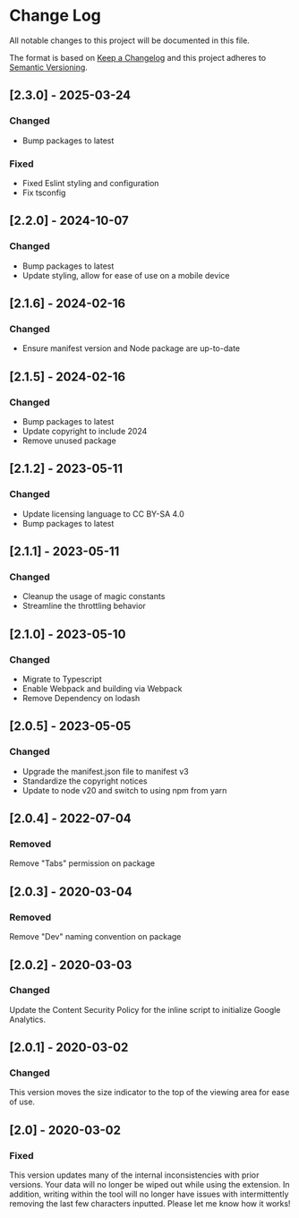 # Change Log

All notable changes to this project will be documented in this file.

The format is based on [Keep a Changelog](http://keepachangelog.com/)
and this project adheres to [Semantic Versioning](http://semver.org/).

## [2.3.0] - 2025-03-24

### Changed

- Bump packages to latest

### Fixed

- Fixed Eslint styling and configuration
- Fix tsconfig

## [2.2.0] - 2024-10-07

### Changed

- Bump packages to latest
- Update styling, allow for ease of use on a mobile device

## [2.1.6] - 2024-02-16

### Changed

- Ensure manifest version and Node package are up-to-date

## [2.1.5] - 2024-02-16

### Changed

- Bump packages to latest
- Update copyright to include 2024
- Remove unused package

## [2.1.2] - 2023-05-11

### Changed

- Update licensing language to CC BY-SA 4.0
- Bump packages to latest

## [2.1.1] - 2023-05-11

### Changed

- Cleanup the usage of magic constants
- Streamline the throttling behavior

## [2.1.0] - 2023-05-10

### Changed

- Migrate to Typescript
- Enable Webpack and building via Webpack
- Remove Dependency on lodash

## [2.0.5] - 2023-05-05

### Changed

- Upgrade the manifest.json file to manifest v3
- Standardize the copyright notices
- Update to node v20 and switch to using npm from yarn

## [2.0.4] - 2022-07-04

### Removed

Remove "Tabs" permission on package

## [2.0.3] - 2020-03-04

### Removed

Remove "Dev" naming convention on package

## [2.0.2] - 2020-03-03

### Changed

Update the Content Security Policy for the inline script to initialize Google Analytics.

## [2.0.1] - 2020-03-02

### Changed

This version moves the size indicator to the top of the viewing area for ease of use.

## [2.0] - 2020-03-02

### Fixed

This version updates many of the internal inconsistencies with prior versions. Your data will no longer be wiped out
while using the extension. In addition, writing within the tool will no longer have issues with intermittently removing
the last few characters inputted. Please let me know how it works!
